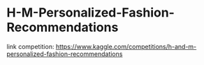 # H-M-Personalized-Fashion-Recommendations
link competition: https://www.kaggle.com/competitions/h-and-m-personalized-fashion-recommendations
